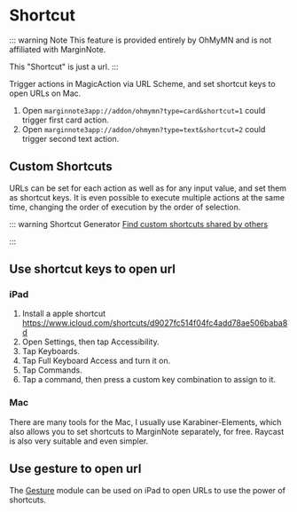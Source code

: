 <script setup>
import Shortcut from '/.vitepress/components/Shortcut-en.vue';
</script>
# Shortcut

::: warning Note
This feature is provided entirely by OhMyMN and is not affiliated with MarginNote.

This "Shortcut" is just a url.
:::

Trigger actions in MagicAction via URL Scheme, and set shortcut keys to open URLs on Mac.

1. Open `marginnote3app://addon/ohmymn?type=card&shortcut=1` could trigger first card action.
2. Open `marginnote3app://addon/ohmymn?type=text&shortcut=2` could trigger second text action.

## Custom Shortcuts

URLs can be set for each action as well as for any input value, and set them as shortcut keys. It is even possible to execute multiple actions at the same time, changing the order of execution by the order of selection.

::: warning Shortcut Generator
[Find custom shortcuts shared by others](https://busiyi.notion.site/56fa8c4a189240ac88cfc33c1aa42c0f?v=acc4098de9c1497c8b191dda25af718a)

<Shortcut/>

:::


## Use shortcut keys to open url
### iPad
1. Install a apple shortcut https://www.icloud.com/shortcuts/d9027fc514f04fc4add78ae506baba8d
2. Open Settings, then tap Accessibility.
3. Tap Keyboards.
4. Tap Full Keyboard Access and turn it on.
5. Tap Commands.
6. Tap a command, then press a custom key combination to assign to it.
### Mac

There are many tools for the Mac, I usually use Karabiner-Elements, which also allows you to set shortcuts to MarginNote separately, for free. Raycast is also very suitable and even simpler.

## Use gesture to open url

The [Gesture](gesture.md) module can be used on iPad to open URLs to use the power of shortcuts.